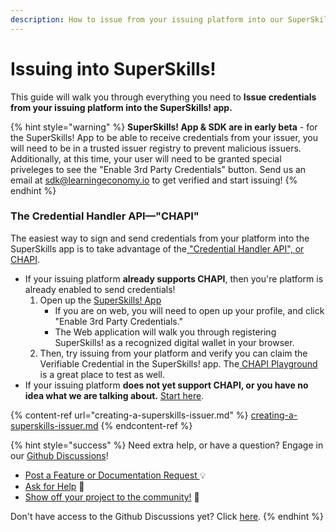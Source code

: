 ```yaml
---
description: How to issue from your issuing platform into our SuperSkills! app.
---
```


# Issuing into SuperSkills!

This guide will walk you through everything you need to **Issue credentials from your issuing platform into the SuperSkills! app.**&#x20;

{% hint style="warning" %}
**SuperSkills! App & SDK are in early beta** - for the SuperSkills! App to be able to receive credentials from your issuer, you will need to be in a trusted issuer registry to prevent malicious issuers. Additionally, at this time, your user will need to be granted special priveleges to see the "Enable 3rd Party Credentials" button. Send us an email at [sdk@learningeconomy.io](mailto:sdk@learningeconomy.io) to get verified and start issuing!
{% endhint %}

### The Credential Handler API—"CHAPI"&#x20;

The easiest way to sign and send credentials from your platform into the SuperSkills app is to take advantage of the[ "Credential Handler API", or CHAPI](https://chapi.io/).&#x20;

* If your issuing platform **already supports CHAPI**, then you're platform is already enabled to send credentials!
  1. Open up the [SuperSkills! App ](../)
     * If you are on web, you will need to open up your profile, and click "Enable 3rd Party Credentials."
     * The Web application will walk you through registering SuperSkills! as a recognized digital wallet in your browser.
  2. Then, try issuing from your platform and verify you can claim the Verifiable Credential in the SuperSkills! app. The[ CHAPI Playground](https://playground.chapi.io/issuer) is a great place to test as well.
* If your issuing platform **does not yet support CHAPI, or you have no idea what we are talking about.** [Start here](creating-a-superskills-issuer.md).

{% content-ref url="creating-a-superskills-issuer.md" %}
[creating-a-superskills-issuer.md](creating-a-superskills-issuer.md)
{% endcontent-ref %}

{% hint style="success" %}
Need extra help, or have a question? Engage in our [Github Discussions](https://github.com/learningeconomy/LearnCard/discussions)!&#x20;

* [Post a Feature or Documentation Request ](https://github.com/learningeconomy/LearnCard/discussions/categories/feature-requests)💡
* [Ask for Help](https://github.com/learningeconomy/LearnCard/discussions/categories/help) 💖
* [Show off your project to the community!](https://github.com/learningeconomy/LearnCard/discussions/categories/show-and-tell) 🙌

Don't have access to the Github Discussions yet? Click [here](broken-reference).
{% endhint %}
